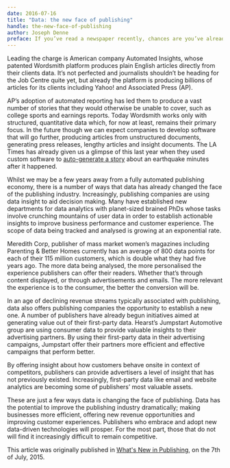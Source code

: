 ```yaml
---
date: 2016-07-16
title: "Data: the new face of publishing"
handle: the-new-face-of-publishing
author: Joseph Denne
preface: If you’ve read a newspaper recently, chances are you’ve already read an article written by a computer. Automated news reporting is big business and just one way that data is changing the face of publishing.
---
```


Leading the charge is American company Automated Insights, whose patented Wordsmith platform produces plain English articles directly from their clients data. It’s not perfected and journalists shouldn’t be heading for the Job Centre quite yet, but already the platform is producing billions of articles for its clients including Yahoo! and Associated Press (AP).

AP’s adoption of automated reporting has led them to produce a vast number of stories that they would otherwise be unable to cover, such as college sports and earnings reports. Today Wordsmith works only with structured, quantitative data which, for now at least, remains their primary focus. In the future though we can expect companies to develop software that will go further, producing articles from unstructured documents, generating press releases, lengthy articles and insight documents. The LA Times has already given us a glimpse of this last year when they used custom software to [auto-generate a story](http://www.slate.com/blogs/future_tense/2014/03/17/quakebot_los_angeles_times_robot_journalist_writes_article_on_la_earthquake.html) about an earthquake minutes after it happened.

Whilst we may be a few years away from a fully automated publishing economy, there is a number of ways that data has already changed the face of the publishing industry. Increasingly, publishing companies are using data insight to aid decision making. Many have established new departments for data analytics with planet-sized brained PhDs whose tasks involve crunching mountains of user data in order to establish actionable insights to improve business performance and customer experience. The scope of data being tracked and analysed is growing at an exponential rate.

Meredith Corp, publisher of mass market women’s magazines including Parenting & Better Homes currently has an average of 800 data points for each of their 115 million customers, which is double what they had five years ago. The more data being analysed, the more personalised the experience publishers can offer their readers. Whether that’s through content displayed, or through advertisements and emails. The more relevant the experience is to the consumer, the better the conversion will be.

In an age of declining revenue streams typically associated with publishing, data also offers publishing companies the opportunity to establish a new one. A number of publishers have already begun initiatives aimed at generating value out of their first-party data. Hearst’s Jumpstart Automotive group are using consumer data to provide valuable insights to their advertising partners. By using their first-party data in their advertising campaigns, Jumpstart offer their partners more efficient and effective campaigns that perform better.

By offering insight about how customers behave onsite in context of competitors, publishers can provide advertisers a level of insight that has not previously existed. Increasingly, first-party data like email and website analytics are becoming some of publishers’ most valuable assets.

These are just a few ways data is changing the face of publishing. Data has the potential to improve the publishing industry dramatically; making businesses more efficient, offering new revenue opportunities and improving customer experiences. Publishers who embrace and adopt new data-driven technologies will prosper. For the most part, those that do not will find it increasingly difficult to remain competitive.

This article was originally published in [What's New in Publishing](http://www.whatsnewinpublishing.co.uk/), on the 7th of July, 2015.
